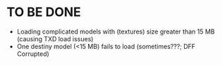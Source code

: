 # TO BE DONE

- Loading complicated models with (textures) size greater than 15 MB (causing TXD load issues)
- One destiny model (<15 MB) fails to load (sometimes???; DFF Corrupted)